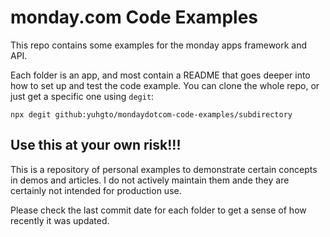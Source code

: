 # monday.com Code Examples

This repo contains some examples for the monday apps framework and API. 

Each folder is an app, and most contain a README that goes deeper into how to set up and test the code example. You can clone the whole repo, or just get a specific one using `degit`:

```
npx degit github:yuhgto/mondaydotcom-code-examples/subdirectory
```

## Use this at your own risk!!! 
This is a repository of personal examples to demonstrate certain concepts in demos and articles. I do not actively maintain them ande they are certainly not intended for production use. 

Please check the last commit date for each folder to get a sense of how recently it was updated. 